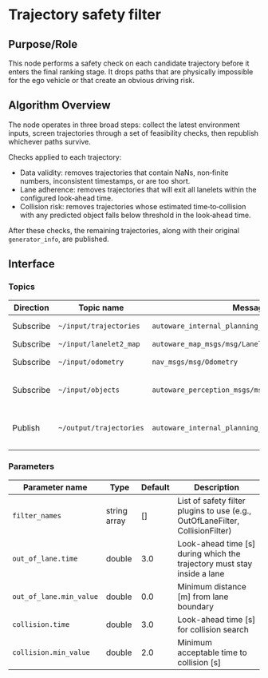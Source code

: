 # Trajectory safety filter

## Purpose/Role

This node performs a safety check on each candidate trajectory before it enters the final ranking stage. It drops paths that are physically impossible for the ego vehicle or that create an obvious driving risk.

## Algorithm Overview

The node operates in three broad steps: collect the latest environment inputs, screen trajectories through a set of feasibility checks, then republish whichever paths survive.

Checks applied to each trajectory:

- Data validity: removes trajectories that contain NaNs, non‑finite numbers, inconsistent timestamps, or are too short.
- Lane adherence: removes trajectories that will exit all lanelets within the configured look‑ahead time.
- Collision risk: removes trajectories whose estimated time‑to‑collision with any predicted object falls below threshold in the look‑ahead time.

After these checks, the remaining trajectories, along with their original `generator_info`, are published.

## Interface

### Topics

| Direction | Topic name              | Message type                                            | Description                                   |
| --------- | ----------------------- | ------------------------------------------------------- | --------------------------------------------- |
| Subscribe | `~/input/trajectories`  | `autoware_internal_planning_msgs/CandidateTrajectories` | Candidate trajectories                        |
| Subscribe | `~/input/lanelet2_map`  | `autoware_map_msgs/msg/LaneletMapBin`                   | HD map                                        |
| Subscribe | `~/input/odometry`      | `nav_msgs/msg/Odometry`                                 | Current ego pose                              |
| Subscribe | `~/input/objects`       | `autoware_perception_msgs/msg/PredictedObjects`         | Obstacles for collision checking              |
| Publish   | `~/output/trajectories` | `autoware_internal_planning_msgs/CandidateTrajectories` | Trajectories that pass all feasibility checks |

### Parameters

| Parameter name          | Type         | Default | Description                                                                   |
| ----------------------- | ------------ | ------- | ----------------------------------------------------------------------------- |
| `filter_names`          | string array | []      | List of safety filter plugins to use (e.g., OutOfLaneFilter, CollisionFilter) |
| `out_of_lane.time`      | double       | 3.0     | Look-ahead time [s] during which the trajectory must stay inside a lane       |
| `out_of_lane.min_value` | double       | 0.0     | Minimum distance [m] from lane boundary                                       |
| `collision.time`        | double       | 3.0     | Look-ahead time [s] for collision search                                      |
| `collision.min_value`   | double       | 2.0     | Minimum acceptable time to collision [s]                                      |
